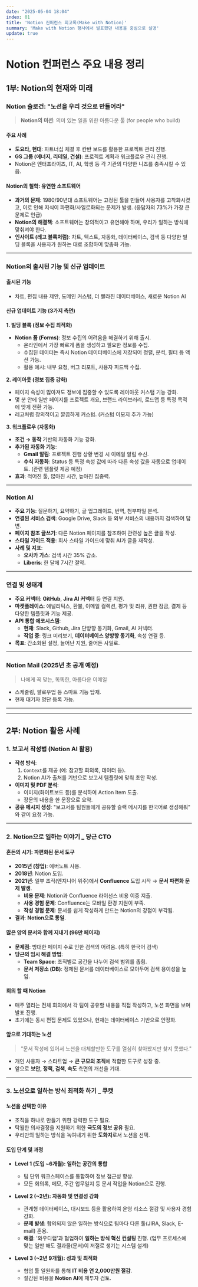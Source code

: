 ```yaml
---
date: "2025-05-04 18:04"
index: 01
title: 'Notion 컨퍼런스 회고록(Make with Notion)'
summary: 'Make with Notion 행사에서 발표했던 내용을 중심으로 설명'
update: true
---
```

# Notion 컨퍼런스 주요 내용 정리

## 1부: Notion의 현재와 미래

### Notion 슬로건: "노션을 우리 것으로 만들어라"

> **Notion의 미션**: 의미 있는 일을 위한 아름다운 툴 (for people who build)

#### 주요 사례
- **도요타, 현대**: 파트너십 체결 후 칸반 보드를 활용한 프로젝트 관리 진행.
- **GS 그룹 (에너지, 리테일, 건설)**: 프로젝트 계획과 워크플로우 관리 진행.
- Notion은 엔터프라이즈, IT, AI, 학생 등 각 기관의 다양한 니즈를 충족시킬 수 있음.

#### Notion의 철학: 유연한 소프트웨어
- **과거의 문제**: 1980/90년대 소프트웨어는 고정된 툴을 만들어 사용자를 고착화시켰고, 이로 인해 지식이 파편화/사일로화되는 문제가 발생. (응답자의 73%가 가장 큰 문제로 언급)
- **Notion의 해결책**: 소프트웨어는 창의적이고 유연해야 하며, 우리가 일하는 방식에 맞춰져야 한다.
- **인사이트 (레고 블록처럼)**: 차트, 텍스트, 자동화, 데이터베이스, 검색 등 다양한 빌딩 블록을 사용자가 원하는 대로 조합하여 맞춤화 가능.

---

### Notion의 출시된 기능 및 신규 업데이트

#### 출시된 기능
- 차트, 편집 내용 제안, 도메인 커스텀, 더 빨라진 데이터베이스, 새로운 Notion AI

#### 신규 업데이트 기능 (3가지 측면)

**1. 빌딩 블록 (정보 수집 최적화)**
- **Notion 폼 (Forms)**: 정보 수집의 어려움을 해결하기 위해 출시.
  - 온라인에서 가장 빠르게 폼을 생성하고 필요한 정보를 수집.
  - 수집된 데이터는 즉시 Notion 데이터베이스에 저장되어 정렬, 분석, 필터 등 액션 가능.
  - 활용 예시: 내부 요청, 버그 리포트, 사용자 피드백 수집.

**2. 레이아웃 (정보 집중 강화)**
- 페이지 속성이 많아져도 정보에 집중할 수 있도록 레이아웃 커스텀 기능 강화.
- 몇 분 안에 일반 페이지를 프로젝트 개요, 브랜드 라이브러리, 로드맵 등 특정 목적에 맞게 전환 가능.
- 레고처럼 창의적이고 깔끔하게 커스텀. (커스텀 이모지 추가 가능)

**3. 워크플로우 (자동화)**
- **조건 → 동작** 기반의 자동화 기능 강화.
- **추가된 자동화 기능**:
  - **Gmail 알림**: 프로젝트 진행 상황 변경 시 이메일 알림 수신.
  - **수식 자동화**: Status 등 특정 속성 값에 따라 다른 속성 값을 자동으로 업데이트. (관련 템플릿 제공 예정)
- **효과**: 적어진 툴, 많아진 시간, 높아진 집중력.

---

### Notion AI
- **주요 기능**: 질문하기, 요약하기, 글 업그레이드, 번역, 첨부파일 분석.
- **연결된 서비스 검색**: Google Drive, Slack 등 외부 서비스의 내용까지 검색하여 답변.
- **페이지 참조 글쓰기**: 다른 Notion 페이지를 참조하여 관련성 높은 글을 작성.
- **스타일 가이드 적용**: 회사 스타일 가이드에 맞춰 AI가 글을 재작성.
- **사례 및 지표**:
  - **오사카 가스**: 검색 시간 35% 감소.
  - **Liberis**: 한 달에 7시간 절약.

---

### 연결 및 생태계
- **주요 커넥터**: **GitHub**, **Jira AI 커넥터** 등 연결 지원.
- **마켓플레이스**: 애널리틱스, 환불, 이메일 컬렉션, 평가 및 리뷰, 권한 잠금, 결제 등 다양한 템플릿과 기능 제공.
- **API 통합 에코시스템**:
  - **현재**: Slack, Github, Jira 단방향 동기화, Gmail, AI 커넥터.
  - **작업 중**: 링크 미리보기, **데이터베이스 양방향 동기화**, 속성 연결 등.
- **목표**: 간소화된 설정, 늘어난 지원, 줄어든 사일로.

---

### Notion Mail (2025년 초 공개 예정)
> 나에게 꼭 맞는, 똑똑한, 아름다운 이메일

- 스케줄링, 팔로우업 등 스마트 기능 탑재.
- 현재 대기자 명단 등록 가능.

---
---

## 2부: Notion 활용 사례

### 1. 보고서 작성법 (Notion AI 활용)

- **작성 방식**:
  1.  `Context`를 제공 (예: 참고할 회의록, 데이터 등).
  2.  Notion AI가 출처를 기반으로 보고서 템플릿에 맞춰 초안 작성.
- **이미지 및 PDF 분석**:
  - 이미지(화이트보드 등)를 분석하여 Action Item 도출.
  - 장문의 내용을 한 문장으로 요약.
- **공유 메시지 생성**: "보고서를 팀원들에게 공유할 슬랙 메시지를 한국어로 생성해줘" 와 같이 요청 가능.

---

### 2. Notion으로 일하는 이야기 _ 당근 CTO

#### 혼돈의 시기: 파편화된 문서 도구
- **2015년 (창업)**: 에버노트 사용.
- **2018년**: Notion 도입.
- **2021년**: 일부 조직(엔지니어 위주)에서 **Confluence** 도입 시작 → **문서 파편화 문제 발생**.
  - **비용 문제**: Notion과 Confluence 라이선스 비용 이중 지출.
  - **사용 경험 문제**: Confluence는 모바일 환경 지원이 부족.
  - **작성 경험 문제**: 문서를 쉽게 작성하게 만드는 Notion의 강점이 부각됨.
- **결과**: **Notion으로 통일**.

#### 많은 양의 문서와 함께 지내기 (96만 페이지)
- **문제점**: 방대한 페이지 수로 인한 검색의 어려움. (특히 한국어 검색)
- **당근의 임시 해결 방법**:
  - **Team Space**: 조직별로 공간을 나누어 검색 범위를 좁힘.
  - **문서 저장소 (DB)**: 정제된 문서를 데이터베이스로 모아두어 검색 용이성을 높임.

#### 회의 할 때 Notion
- 매주 열리는 전체 회의에서 각 팀이 공유할 내용을 직접 작성하고, 노션 화면을 보며 발표 진행.
- 초기에는 동시 편집 문제도 있었으나, 현재는 데이터베이스 기반으로 안정화.

#### 앞으로 기대하는 노션
> "문서 작성에 있어서 노션을 대체할만한 도구를 열심히 찾아봤지만 찾지 못했다."
- 개인 사용자 → 스타트업 → **큰 규모의 조직**에 적합한 도구로 성장 중.
- 앞으로 **보안, 정책, 검색, 속도** 측면의 개선을 기대.

---

### 3. 노션으로 일하는 방식 최적화 하기 _ 쿠캣

#### 노션을 선택한 이유
- 조직을 하나로 만들기 위한 강력한 도구 필요.
- 탁월한 의사결정을 지원하기 위한 **극도의 정보 공유** 필요.
- 우리만의 일하는 방식을 녹여내기 위한 **도화지**로서 노션을 선택.

#### 도입 단계 및 과정

- **Level 1 (도입 ~6개월): 일하는 공간의 통합**
  - 팀 단위 워크스페이스를 통합하여 정보 접근성 향상.
  - 모든 회의록, 메모, 주간 업무일지 등 문서 작업을 Notion으로 진행.

- **Level 2 (~2년): 자동화 및 연결성 강화**
  - 관계형 데이터베이스, 대시보드 등을 활용하여 운영 리소스 절감 및 사용자 경험 강화.
  - **문제 발생**: 합의되지 않은 일하는 방식으로 팀마다 다른 툴(JIRA, Slack, E-mail) 혼용.
  - **해결**: '와우디랩'과 협업하여 **일하는 방식 혁신 컨설팅** 진행. (업무 프로세스에 맞는 일만 해도 결과물(문서)이 저절로 생기는 시스템 설계)

- **Level 3 (~2년 9개월): 성과 및 최적화**
  - 협업 툴 일원화를 통해 **IT 비용 연 2,000만원 절감**.
  - 절감된 비용을 **Notion AI**에 재투자 검토.